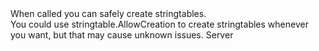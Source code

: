 <function name="HolyLib:OnStringTableCreation" parent="" type="hook">
	<description>
		When called you can safely create stringtables.<br>
		<note>
			You could use <page>stringtable.AllowCreation</page> to create stringtables whenever you want, but that may cause unknown issues.
		</note>
	</description>
	<realm>Server</realm>
</function>